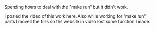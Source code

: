 Spending hours to deal with the "make run" but it didn't work. 

I posted the video of this work here. Also while working for "make run" parts I moved the files so the website in video lost some function I made.
